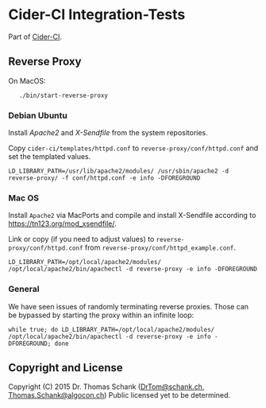 # Cider-CI Integration-Tests

Part of [Cider-CI](https://github.com/cider-ci/cider-ci).

Reverse Proxy
-------------

On MacOS:

       ./bin/start-reverse-proxy

### Debian Ubuntu

Install _Apache2_ and _X-Sendfile_ from the system repositories.

Copy `cider-ci/templates/httpd.conf` to `reverse-proxy/conf/httpd.conf` and set
the templated values.

    LD_LIBRARY_PATH=/usr/lib/apache2/modules/ /usr/sbin/apache2 -d reverse-proxy/ -f conf/httpd.conf -e info -DFOREGROUND


### Mac OS

Install `Apache2` via MacPorts and compile and install X-Sendfile according to
<https://tn123.org/mod_xsendfile/>.

Link or copy (if you need to adjust values) to `reverse-proxy/conf/httpd.conf`
from `reverse-proxy/conf/httpd_example.conf`.

    LD_LIBRARY_PATH=/opt/local/apache2/modules/ /opt/local/apache2/bin/apachectl -d reverse-proxy -e info -DFOREGROUND

### General

We have seen issues of randomly terminating reverse proxies. Those can be
bypassed by starting the proxy within an infinite loop:

    while true; do LD_LIBRARY_PATH=/opt/local/apache2/modules/ /opt/local/apache2/bin/apachectl -d reverse-proxy -e info -DFOREGROUND; done


## Copyright and License

Copyright (C) 2015 Dr. Thomas Schank  (DrTom@schank.ch, Thomas.Schank@algocon.ch)
Public licensed yet to be determined.
